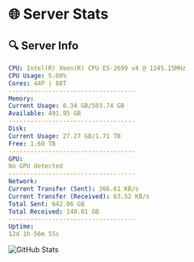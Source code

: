 # 🌐 Server Stats
## 🔍 Server Info
```yaml
CPU: Intel(R) Xeon(R) CPU E5-2699 v4 @ 1345.15MHz
CPU Usage: 5.00%
Cores: 44P | 88T
-----------------------------------
Memory:
Current Usage: 8.34 GB/503.74 GB
Available: 491.95 GB
-----------------------------------
Disk:
Current Usage: 27.27 GB/1.71 TB
Free: 1.60 TB
-----------------------------------
GPU:
No GPU detected
-----------------------------------
Network:
Current Transfer (Sent): 366.61 KB/s
Current Transfer (Received): 63.52 KB/s
Total Sent: 642.06 GB
Total Received: 140.01 GB
-----------------------------------
Uptime:
12d 1h 56m 55s
```
![GitHub Stats](https://img.shields.io/badge/Updated-2025-05-01_19:05:43-blue)